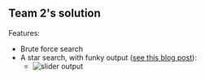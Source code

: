 Team 2's solution
-----------------

Features:

* Brute force search
* A star search, with funky output ([see this blog post](http://tomviner.co.uk/february-dojo-debrief.html)):
    * ![slider output](http://i.imgur.com/XesHd1r.png)

